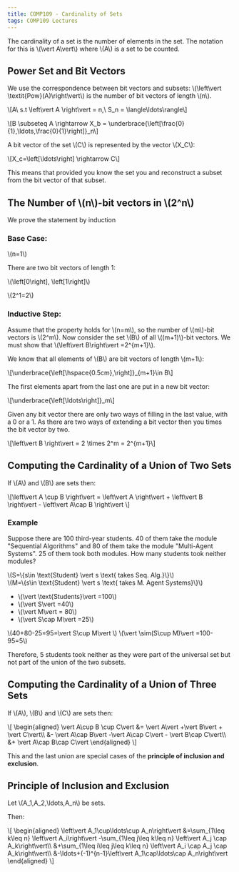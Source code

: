 ```yaml
---
title: COMP109 - Cardinality of Sets
tags: COMP109 Lectures
---
```

The cardinality of a set is the number of elements in the set. The notation for this is &#92;(\vert A\vert&#92;) where &#92;(A&#92;) is a set to be counted.

## Power Set and Bit Vectors
We use the correspondence between bit vectors and subsets: &#92;(\left\vert  \textit{Pow}(A)\right\vert&#92;) is the number of bit vectors of length &#92;(n&#92;).

&#92;[A\ s.t \left\vert  A \right\vert  = n,\ S_n = \langle\ldots\rangle&#92;]

&#92;[B \subseteq A \rightarrow X_b = \underbrace{\left[\frac{0}{1},\ldots,\frac{0}{1}\right]}_n&#92;]

A bit vector of the set &#92;(C&#92;) is represented by the vector &#92;(X_C&#92;):

&#92;[X_c=\left[\ldots\right] \rightarrow C&#92;]

This means that provided you know the set you and reconstruct a subset from the bit vector of that subset.

## The Number of &#92;(n&#92;)-bit vectors in &#92;(2^n&#92;)
We prove the statement by induction
### Base Case:
&#92;(n=1&#92;)

There are two bit vectors of length 1:

&#92;(\left[0\right], \left[1\right]&#92;)

&#92;(2^1=2&#92;)

### Inductive Step:
Assume that the property holds for &#92;(n=m&#92;), so the number of &#92;(m&#92;)-bit vectors is &#92;(2^m&#92;). Now consider the set &#92;(B&#92;) of all &#92;((m+1)&#92;)-bit vectors. We must show that &#92;(\left\vert B\right\vert =2^{m+1}&#92;).

We know that all elements of &#92;(B&#92;) are bit vectors of length &#92;(m+1&#92;):

&#92;[\underbrace{\left[\hspace{0.5cm},\right]}&#95;&#123;m+1}\in B&#92;]

The first elements apart from the last one are put in a new bit vector:

&#92;[\underbrace{\left[\ldots\right]}_m&#92;]

Given any bit vector there are only two ways of filling in the last value, with a 0 or a 1. As there are two ways of extending a bit vector then you times the bit vector by two.

&#92;[\left\vert  B \right\vert  = 2 \times 2^m = 2^{m+1}&#92;]

## Computing the Cardinality of a Union of Two Sets
If &#92;(A&#92;) and &#92;(B&#92;) are sets then:

&#92;[\left\vert  A \cup B \right\vert  = \left\vert  A \right\vert  + \left\vert  B \right\vert  - \left\vert  A\cap B \right\vert &#92;]

### Example
Suppose there are 100 third-year students. 40 of them take the module "Sequential Algorithms" and 80 of them take the module "Multi-Agent Systems". 25 of them took both modules. How many students took neither modules?

&#92;(S=&#92;{s\in \text{Student} \vert  s \text{ takes Seq. Alg.}&#92;}&#92;)  
&#92;(M=&#92;{s\in \text{Student} \vert  s \text{ takes M. Agent Systems}&#92;}&#92;)

* &#92;(\vert \text{Students}\vert  =100&#92;)
* &#92;(\vert S\vert =40&#92;)
* &#92;(\vert M\vert  = 80&#92;)
* &#92;(\vert S\cap M\vert  =25&#92;)

&#92;(40+80-25=95=\vert S\cup M\vert &#92;)
&#92;(\vert \sim(S\cup M)\vert =100-95=5&#92;)

Therefore, 5 students took neither as they were part of the universal set but not part of the union of the two subsets.

## Computing the Cardinality of a Union of Three Sets
If &#92;(A&#92;), &#92;(B&#92;) and &#92;(C&#92;) are sets then:

&#92;[
\begin{aligned}
\vert A\cup B \cup C\vert &= \vert A\vert  +\vert B\vert  + \vert C\vert&#92;&#92;
&- \vert A\cap B\vert -\vert A\cap C\vert  - \vert B\cap C\vert&#92;&#92;
&+ \vert A\cap B\cap C\vert
\end{aligned}
&#92;]

This and the last union are special cases of the **principle of inclusion and exclusion**.

## Principle of Inclusion and Exclusion
Let &#92;(A_1,A_2,\ldots,A_n&#92;) be sets.

Then:

&#92;[
\begin{aligned}
\left\vert A_1\cup\ldots\cup A_n\right\vert &=\sum&#95;&#123;1\leq k\leq n} \left\vert A_i\right\vert -\sum&#95;&#123;1\leq j\leq k\leq n} \left\vert A_j \cap A_k\right\vert&#92;&#92;
&+\sum&#95;&#123;1\leq i\leq j\leq k\leq n} \left\vert A_i \cap A_j \cap A_k\right\vert&#92;&#92;
&-\ldots+(-1)^{n-1}\left\vert A_1\cap\ldots\cap A_n\right\vert
\end{aligned}
&#92;]
